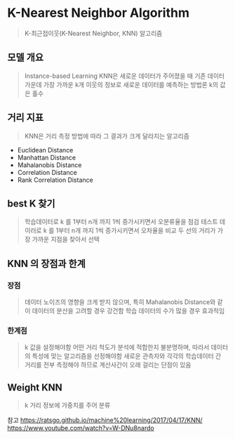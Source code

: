# K-Nearest Neighbor Algorithm
>  K-최근접이웃(K-Nearest Neighbor, KNN) 알고리즘

## 모델 개요
> Instance-based Learning
> KNN은 새로운 데이터가 주어졌을 때 기존 데이터 가운데 가장 가까운 k개 이웃의 정보로 새로운 데이터를 예측하는 방법론
> k의 값은 홀수

## 거리 지표
> KNN은 거리 측정 방법에 따라 그 결과가 크게 달라지는 알고리즘
- Euclidean Distance
- Manhattan Distance
- Mahalanobis Distance
- Correlation Distance
- Rank Correlation Distance

## best K 찾기
> 학습데이터로 k 를 1부터 n개 까지 1씩 증가시키면서 오분류율을 점검
> 테스트 데이러로 k 를 1부터 n개 까지 1씩 증가시키면서 오차율을 비교
> 두 선의 거리가 가장 가까운 지점을 찾아서 선택

## KNN 의 장점과 한계
### 장점
> 데이터 노이즈의 영향을 크게 받지 않으며, 특히 Mahalanobis Distance와 같이 데이터의 분산을 고려할 경우 강건함
> 학습 데이터의 수가 많을 경우 효과적임

### 한계점
> k 값을 설정해야함
> 어떤 거리 척도가 분석에 적합한지 불분명하며, 따라서 데이터의 특성에 맞는 알고리즘을 선정해야함
> 새로운 관측자와 각각의 학습데이터 간 거리를 전부 측정해야 하므로 계산사간이 오래 걸리는 단점이 있음

## Weight KNN
> k 거리 정보에 가중치를 주어 분류


참고
https://ratsgo.github.io/machine%20learning/2017/04/17/KNN/
https://www.youtube.com/watch?v=W-DNu8nardo